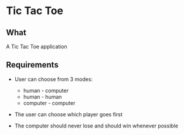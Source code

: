 # Tic Tac Toe

## What

A Tic Tac Toe application

## Requirements

- User can choose from 3 modes:
  - human - computer
  - human - human
  - computer - computer

- The user can choose which player goes first

- The computer should never lose and should win whenever possible
